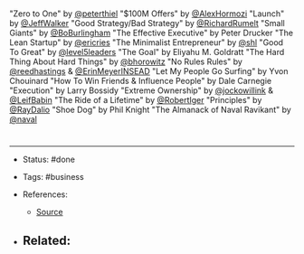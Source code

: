 # 
"Zero to One" by [@peterthiel](https://twitter.com/peterthiel)
"$100M Offers" by [@AlexHormozi](https://twitter.com/AlexHormozi)
"Launch" by [@JeffWalker](https://twitter.com/JeffWalker)
"Good Strategy/Bad Strategy" by [@RichardRumelt](https://twitter.com/RichardRumelt)
"Small Giants" by [@BoBurlingham](https://twitter.com/BoBurlingham)
"The Effective Executive" by Peter Drucker
"The Lean Startup" by [@ericries](https://twitter.com/ericries)
"The Minimalist Entrepreneur" by [@shl](https://twitter.com/shl)
"Good To Great" by [@level5leaders](https://twitter.com/level5leaders)
"The Goal" by Eliyahu M. Goldratt
"The Hard Thing About Hard Things" by [@bhorowitz](https://twitter.com/bhorowitz)
"No Rules Rules" by [@reedhastings](https://twitter.com/reedhastings) & [@ErinMeyerINSEAD](https://twitter.com/ErinMeyerINSEAD)
"Let My People Go Surfing" by Yvon Chouinard
"How To Win Friends & Influence People" by Dale Carnegie
"Execution" by Larry Bossidy
"Extreme Ownership" by [@jockowillink](https://twitter.com/jockowillink) & [@LeifBabin](https://twitter.com/LeifBabin)
"The Ride of a Lifetime" by [@RobertIger](https://twitter.com/RobertIger)
"Principles" by [@RayDalio](https://twitter.com/RayDalio)
"Shoe Dog" by Phil Knight
"The Almanack of Naval Ravikant" by [@naval](https://twitter.com/naval)







# 

---
- Status: #done

- Tags: #business 

- References:
	- [Source](https://twitter.com/AlexAndBooks_/status/1573305429849153536)

- Related:
	- 
